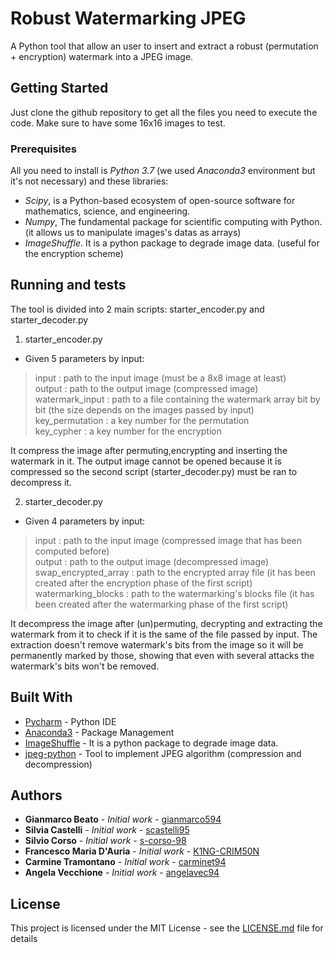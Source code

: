 # Robust Watermarking JPEG

A Python tool that allow an user to insert and extract a robust (permutation + encryption) watermark into a JPEG image.

## Getting Started

Just clone the github repository to get all the files you need to execute the code. Make sure to have some 16x16 images to test.

### Prerequisites

All you need to install is *Python 3.7* (we used *Anaconda3* environment but it's not necessary) and these libraries:
* *Scipy*, is a Python-based ecosystem of open-source software for mathematics, science, and engineering.
* *Numpy*, The fundamental package for scientific computing with Python. (it allows us to manipulate images's datas as arrays)
* *ImageShuffle*. It is a python package to degrade image data. (useful for the encryption scheme)

## Running and tests

The tool is divided into 2 main scripts: starter_encoder.py and starter_decoder.py

1. starter_encoder.py
* Given 5 parameters by input: 
> input : path to the input image (must be a 8x8 image at least) <br />
> output : path to the output image (compressed image) <br />
> watermark_input : path to a file containing the watermark array bit by bit (the size depends on the images passed by input) <br />
> key_permutation : a key number for the permutation <br />
> key_cypher : a key number for the encryption

It compress the image after permuting,encrypting and inserting the watermark in it. The output image cannot be opened because it is compressed so the second script (starter_decoder.py) must be ran to decompress it.

2. starter_decoder.py
* Given 4 parameters by input:
> input : path to the input image (compressed image that has been computed before) <br />
> output : path to the output image (decompressed image) <br />
> swap_encrypted_array : path to the encrypted array file (it has been created after the encryption phase of the first script) <br />
> watermarking_blocks : path to the watermarking's blocks file (it has been created after the watermarking phase of the first script)

It decompress the image after (un)permuting, decrypting and extracting the watermark from it to check if it is the same of the file passed by input. The extraction doesn't remove watermark's bits from the image so it will be permanently marked by those, showing that even with several attacks the watermark's bits won't be removed.

## Built With

* [Pycharm](https://www.jetbrains.com/pycharm/) - Python IDE
* [Anaconda3](https://www.anaconda.com/) - Package Management
* [ImageShuffle](https://github.com/mastnk/imageshuffle) - It is a python package to degrade image data.
* [jpeg-python](https://github.com/ghallak/jpeg-python) - Tool to implement JPEG algorithm (compression and decompression)

## Authors
* **Gianmarco Beato** - *Initial work* - [gianmarco594](https://github.com/gianmarco594)
* **Silvia Castelli** - *Initial work* - [scastelli95](https://github.com/scastelli95)
* **Silvio Corso** - *Initial work* - [s-corso-98](https://github.com/s-corso-98)
* **Francesco Maria D'Auria** - *Initial work* - [K1NG-CRIM50N](https://github.com/K1NG-CR1M50N)
* **Carmine Tramontano** - *Initial work* - [carminet94](https://github.com/carminet94)
* **Angela Vecchione** - *Initial work* - [angelavec94](https://github.com/angelavec94)

## License

This project is licensed under the MIT License - see the [LICENSE.md](LICENSE.md) file for details
